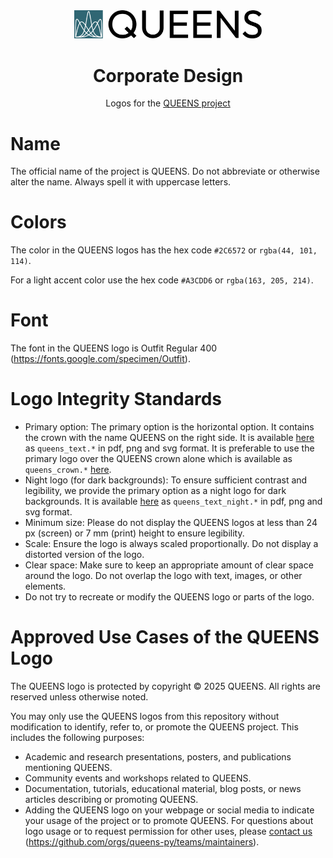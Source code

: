 <div align="center">
<picture>
  <source media="(prefers-color-scheme: dark)" srcset="logo/queens_text.svg">
  <source media="(prefers-color-scheme: light)" srcset="logo/queens_text.svg">
  <img alt="QUEENS logo" src="logo/queens_text.svg" width="300">
</picture>
</div>

<div align="center">

# Corporate Design

Logos for the [QUEENS project](https://github.com/queens-py/queens)
</div>

# Name
The official name of the project is QUEENS. Do not abbreviate or otherwise alter the name. Always spell it with uppercase letters.

# Colors
The color in the QUEENS logos has the hex code `#2C6572` or `rgba(44, 101, 114)`.

For a light accent color use the hex code `#A3CDD6` or `rgba(163, 205, 214)`.

# Font
The font in the QUEENS logo is Outfit Regular 400  (https://fonts.google.com/specimen/Outfit).

# Logo Integrity Standards
- Primary option: The primary option is the horizontal option. It contains the crown with the name QUEENS on the right side.
It is available [here](./logo/) as `queens_text.*` in pdf, png and svg format.
It is preferable to use the primary logo over the QUEENS crown alone which is available as `queens_crown.*` [here](./crown/).
- Night logo (for dark backgrounds): To ensure sufficient contrast and legibility, we provide the primary option as a night logo for dark backgrounds.
It is available [here](./logo/) as `queens_text_night.*` in pdf, png and svg format.
- Minimum size: Please do not display the QUEENS logos at less than 24 px (screen) or 7 mm (print) height to ensure legibility. 
- Scale: Ensure the logo is always scaled proportionally. Do not display a distorted version of the logo.
- Clear space: Make sure to keep an appropriate amount of clear space around the logo. Do not overlap the logo with text, images, or other elements.
- Do not try to recreate or modify the QUEENS logo or parts of the logo.

# Approved Use Cases of the QUEENS Logo
The QUEENS logo is protected by copyright © 2025 QUEENS. All rights are reserved unless otherwise noted.

You may only use the QUEENS logos from this repository without modification to identify, refer to, or promote the QUEENS project.
This includes the following purposes:
- Academic and research presentations, posters, and publications mentioning QUEENS.
- Community events and workshops related to QUEENS.
- Documentation, tutorials, educational material, blog posts, or news articles describing or promoting QUEENS.
- Adding the QUEENS logo on your webpage or social media to indicate your usage of the project or to promote QUEENS.
For questions about logo usage or to request permission for other uses, please [contact us](https://www.queens-py.org/community/) (https://github.com/orgs/queens-py/teams/maintainers).

